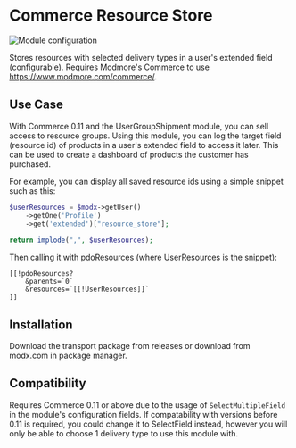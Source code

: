 # Commerce Resource Store

![Module configuration](https://raw.githubusercontent.com/poconosewandvac/Commerce_ResourceStore/master/core/components/commerce_resourcestore/docs/images/config-screenshot.png)

Stores resources with selected delivery types in a user's extended field (configurable). Requires Modmore's Commerce to use https://www.modmore.com/commerce/.

## Use Case

With Commerce 0.11 and the UserGroupShipment module, you can sell access to resource groups. Using this module, you can log the target field (resource id) of products in a user's extended field to access it later. This can be used to create a dashboard of products the customer has purchased.

For example, you can display all saved resource ids using a simple snippet such as this:

```php
$userResources = $modx->getUser()
    ->getOne('Profile')
    ->get('extended')["resource_store"];
    
return implode(",", $userResources);
```

Then calling it with pdoResources (where UserResources is the snippet):

```
[[!pdoResources?
    &parents=`0`
    &resources=`[[!UserResources]]`
]]
```

## Installation

Download the transport package from releases or download from modx.com in package manager.

## Compatibility 

Requires Commerce 0.11 or above due to the usage of `SelectMultipleField` in the module's configuration fields. If compatability with versions before 0.11 is required, you could change it to SelectField instead, however you will only be able to choose 1 delivery type to use this module with.
